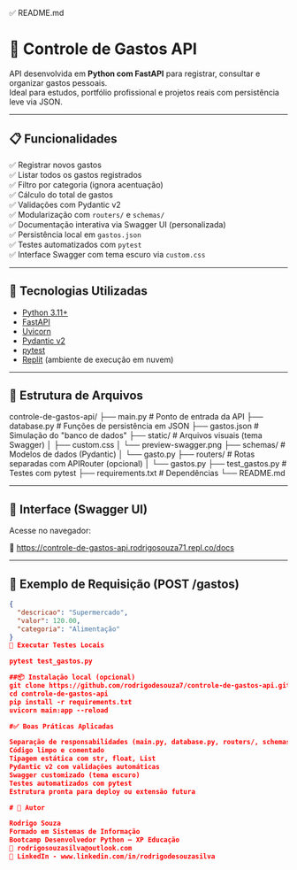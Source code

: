 ✅ README.md

# 💸 Controle de Gastos API

API desenvolvida em **Python com FastAPI** para registrar, consultar e organizar gastos pessoais.  
Ideal para estudos, portfólio profissional e projetos reais com persistência leve via JSON.

---

## 📋 Funcionalidades

✅ Registrar novos gastos  
✅ Listar todos os gastos registrados  
✅ Filtro por categoria (ignora acentuação)  
✅ Cálculo do total de gastos  
✅ Validações com Pydantic v2  
✅ Modularização com `routers/` e `schemas/`  
✅ Documentação interativa via Swagger UI (personalizada)  
✅ Persistência local em `gastos.json`  
✅ Testes automatizados com `pytest`  
✅ Interface Swagger com tema escuro via `custom.css`

---

## 🚀 Tecnologias Utilizadas

- [Python 3.11+](https://www.python.org/)
- [FastAPI](https://fastapi.tiangolo.com/)
- [Uvicorn](https://www.uvicorn.org/)
- [Pydantic v2](https://docs.pydantic.dev/latest/)
- [pytest](https://docs.pytest.org/)
- [Replit](https://replit.com/) (ambiente de execução em nuvem)

---

## 📂 Estrutura de Arquivos

controle-de-gastos-api/
├── main.py # Ponto de entrada da API
├── database.py # Funções de persistência em JSON
├── gastos.json # Simulação do "banco de dados"
├── static/ # Arquivos visuais (tema Swagger)
│ ├── custom.css
│ └── preview-swagger.png
├── schemas/ # Modelos de dados (Pydantic)
│ └── gasto.py
├── routers/ # Rotas separadas com APIRouter (opcional)
│ └── gastos.py
├── test_gastos.py # Testes com pytest
├── requirements.txt # Dependências
└── README.md


---

## 🧪 Interface (Swagger UI)

Acesse no navegador:

🔗 https://controle-de-gastos-api.rodrigosouza71.repl.co/docs


---

## 📌 Exemplo de Requisição (POST /gastos)

```json
{
  "descricao": "Supermercado",
  "valor": 120.00,
  "categoria": "Alimentação"
}
🧪 Executar Testes Locais

pytest test_gastos.py

##📦 Instalação local (opcional)
git clone https://github.com/rodrigodesouza7/controle-de-gastos-api.git
cd controle-de-gastos-api
pip install -r requirements.txt
uvicorn main:app --reload

#✅ Boas Práticas Aplicadas

Separação de responsabilidades (main.py, database.py, routers/, schemas/)
Código limpo e comentado
Tipagem estática com str, float, List
Pydantic v2 com validações automáticas
Swagger customizado (tema escuro)
Testes automatizados com pytest
Estrutura pronta para deploy ou extensão futura

# 👤 Autor

Rodrigo Souza
Formado em Sistemas de Informação
Bootcamp Desenvolvedor Python — XP Educação
📧 rodrigosouzasilva@outlook.com
🔗 LinkedIn - www.linkedin.com/in/rodrigodesouzasilva

